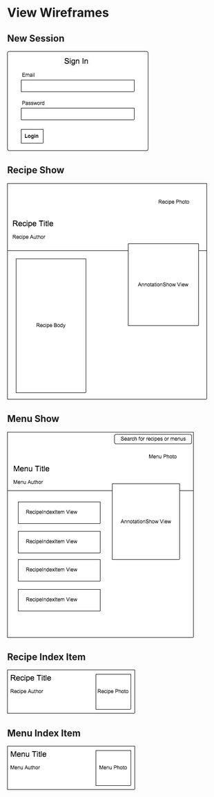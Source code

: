 # View Wireframes

## New Session
![new-session]

## Recipe Show
![recipe-show]

## Menu Show
![menu-show]

## Recipe Index Item
![recipe-index-item]

## Menu Index Item
![menu-index-item]

[new-session]: ./wireframes/new_session.png
[recipe-show]: ./wireframes/recipe_show.png
[menu-show]: ./wireframes/menu_show.png
[recipe-index-item]: ./wireframes/recipe_index_item.png
[menu-index-item]: ./wireframes/menu_index_item.png
[search-results]: ./wireframes/search_results.png
